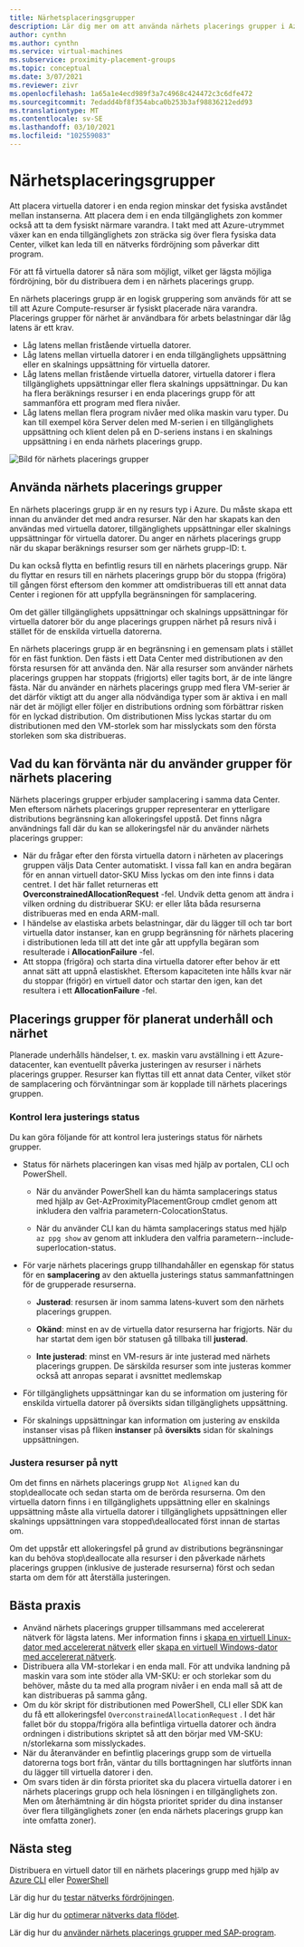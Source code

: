 ```yaml
---
title: Närhetsplaceringsgrupper
description: Lär dig mer om att använda närhets placerings grupper i Azure.
author: cynthn
ms.author: cynthn
ms.service: virtual-machines
ms.subservice: proximity-placement-groups
ms.topic: conceptual
ms.date: 3/07/2021
ms.reviewer: zivr
ms.openlocfilehash: 1a65a1e4ecd989f3a7c4968c424472c3c6dfe472
ms.sourcegitcommit: 7edadd4bf8f354abca0b253b3af98836212edd93
ms.translationtype: MT
ms.contentlocale: sv-SE
ms.lasthandoff: 03/10/2021
ms.locfileid: "102559083"
---
```

# <a name="proximity-placement-groups"></a>Närhetsplaceringsgrupper

Att placera virtuella datorer i en enda region minskar det fysiska avståndet mellan instanserna. Att placera dem i en enda tillgänglighets zon kommer också att ta dem fysiskt närmare varandra. I takt med att Azure-utrymmet växer kan en enda tillgänglighets zon sträcka sig över flera fysiska data Center, vilket kan leda till en nätverks fördröjning som påverkar ditt program. 

För att få virtuella datorer så nära som möjligt, vilket ger lägsta möjliga fördröjning, bör du distribuera dem i en närhets placerings grupp.

En närhets placerings grupp är en logisk gruppering som används för att se till att Azure Compute-resurser är fysiskt placerade nära varandra. Placerings grupper för närhet är användbara för arbets belastningar där låg latens är ett krav.


- Låg latens mellan fristående virtuella datorer.
- Låg latens mellan virtuella datorer i en enda tillgänglighets uppsättning eller en skalnings uppsättning för virtuella datorer. 
- Låg latens mellan fristående virtuella datorer, virtuella datorer i flera tillgänglighets uppsättningar eller flera skalnings uppsättningar. Du kan ha flera beräknings resurser i en enda placerings grupp för att sammanföra ett program med flera nivåer. 
- Låg latens mellan flera program nivåer med olika maskin varu typer. Du kan till exempel köra Server delen med M-serien i en tillgänglighets uppsättning och klient delen på en D-seriens instans i en skalnings uppsättning i en enda närhets placerings grupp.


![Bild för närhets placerings grupper](./media/virtual-machines-common-ppg/ppg.png)

## <a name="using-proximity-placement-groups"></a>Använda närhets placerings grupper 

En närhets placerings grupp är en ny resurs typ i Azure. Du måste skapa ett innan du använder det med andra resurser. När den har skapats kan den användas med virtuella datorer, tillgänglighets uppsättningar eller skalnings uppsättningar för virtuella datorer. Du anger en närhets placerings grupp när du skapar beräknings resurser som ger närhets grupp-ID: t. 

Du kan också flytta en befintlig resurs till en närhets placerings grupp. När du flyttar en resurs till en närhets placerings grupp bör du stoppa (frigöra) till gången först eftersom den kommer att omdistribueras till ett annat data Center i regionen för att uppfylla begränsningen för samplacering. 

Om det gäller tillgänglighets uppsättningar och skalnings uppsättningar för virtuella datorer bör du ange placerings gruppen närhet på resurs nivå i stället för de enskilda virtuella datorerna. 

En närhets placerings grupp är en begränsning i en gemensam plats i stället för en fäst funktion. Den fästs i ett Data Center med distributionen av den första resursen för att använda den. När alla resurser som använder närhets placerings gruppen har stoppats (frigjorts) eller tagits bort, är de inte längre fästa. När du använder en närhets placerings grupp med flera VM-serier är det därför viktigt att du anger alla nödvändiga typer som är aktiva i en mall när det är möjligt eller följer en distributions ordning som förbättrar risken för en lyckad distribution. Om distributionen Miss lyckas startar du om distributionen med den VM-storlek som har misslyckats som den första storleken som ska distribueras.

## <a name="what-to-expect-when-using-proximity-placement-groups"></a>Vad du kan förvänta när du använder grupper för närhets placering 
Närhets placerings grupper erbjuder samplacering i samma data Center. Men eftersom närhets placerings grupper representerar en ytterligare distributions begränsning kan allokeringsfel uppstå. Det finns några användnings fall där du kan se allokeringsfel när du använder närhets placerings grupper:

- När du frågar efter den första virtuella datorn i närheten av placerings gruppen väljs Data Center automatiskt. I vissa fall kan en andra begäran för en annan virtuell dator-SKU Miss lyckas om den inte finns i data centret. I det här fallet returneras ett **OverconstrainedAllocationRequest** -fel. Undvik detta genom att ändra i vilken ordning du distribuerar SKU: er eller låta båda resurserna distribueras med en enda ARM-mall.
-   I händelse av elastiska arbets belastningar, där du lägger till och tar bort virtuella dator instanser, kan en grupp begränsning för närhets placering i distributionen leda till att det inte går att uppfylla begäran som resulterade i **AllocationFailure** -fel. 
- Att stoppa (frigöra) och starta dina virtuella datorer efter behov är ett annat sätt att uppnå elastiskhet. Eftersom kapaciteten inte hålls kvar när du stoppar (frigör) en virtuell dator och startar den igen, kan det resultera i ett **AllocationFailure** -fel.

## <a name="planned-maintenance-and-proximity-placement-groups"></a>Placerings grupper för planerat underhåll och närhet

Planerade underhålls händelser, t. ex. maskin varu avställning i ett Azure-datacenter, kan eventuellt påverka justeringen av resurser i närhets placerings grupper. Resurser kan flyttas till ett annat data Center, vilket stör de samplacering och förväntningar som är kopplade till närhets placerings gruppen.

### <a name="check-the-alignment-status"></a>Kontrol lera justerings status

Du kan göra följande för att kontrol lera justerings status för närhets grupper.


- Status för närhets placeringen kan visas med hjälp av portalen, CLI och PowerShell.

    -   När du använder PowerShell kan du hämta samplacerings status med hjälp av Get-AzProximityPlacementGroup cmdlet genom att inkludera den valfria parametern-ColocationStatus.

    -   När du använder CLI kan du hämta samplacerings status med hjälp `az ppg show` av genom att inkludera den valfria parametern--include-superlocation-status.

- För varje närhets placerings grupp tillhandahåller en egenskap för status för en **samplacering** av den aktuella justerings status sammanfattningen för de grupperade resurserna. 

    - **Justerad**: resursen är inom samma latens-kuvert som den närhets placerings gruppen.

    - **Okänd**: minst en av de virtuella dator resurserna har frigjorts. När du har startat dem igen bör statusen gå tillbaka till **justerad**.

    - **Inte justerad**: minst en VM-resurs är inte justerad med närhets placerings gruppen. De särskilda resurser som inte justeras kommer också att anropas separat i avsnittet medlemskap

- För tillgänglighets uppsättningar kan du se information om justering för enskilda virtuella datorer på översikts sidan tillgänglighets uppsättning.

- För skalnings uppsättningar kan information om justering av enskilda instanser visas på fliken **instanser** på **översikts** sidan för skalnings uppsättningen. 


### <a name="re-align-resources"></a>Justera resurser på nytt 

Om det finns en närhets placerings grupp `Not Aligned` kan du stop\deallocate och sedan starta om de berörda resurserna. Om den virtuella datorn finns i en tillgänglighets uppsättning eller en skalnings uppsättning måste alla virtuella datorer i tillgänglighets uppsättningen eller skalnings uppsättningen vara stopped\deallocated först innan de startas om.

Om det uppstår ett allokeringsfel på grund av distributions begränsningar kan du behöva stop\deallocate alla resurser i den påverkade närhets placerings gruppen (inklusive de justerade resurserna) först och sedan starta om dem för att återställa justeringen.

## <a name="best-practices"></a>Bästa praxis 
- Använd närhets placerings grupper tillsammans med accelererat nätverk för lägsta latens. Mer information finns i [skapa en virtuell Linux-dator med accelererat nätverk](../virtual-network/create-vm-accelerated-networking-cli.md) eller [skapa en virtuell Windows-dator med accelererat nätverk](../virtual-network/create-vm-accelerated-networking-powershell.md).
- Distribuera alla VM-storlekar i en enda mall. För att undvika landning på maskin vara som inte stöder alla VM-SKU: er och storlekar som du behöver, måste du ta med alla program nivåer i en enda mall så att de kan distribueras på samma gång.
- Om du kör skript för distributionen med PowerShell, CLI eller SDK kan du få ett allokeringsfel `OverconstrainedAllocationRequest` . I det här fallet bör du stoppa/frigöra alla befintliga virtuella datorer och ändra ordningen i distributions skriptet så att den börjar med VM-SKU: n/storlekarna som misslyckades. 
- När du återanvänder en befintlig placerings grupp som de virtuella datorerna togs bort från, väntar du tills borttagningen har slutförts innan du lägger till virtuella datorer i den.
- Om svars tiden är din första prioritet ska du placera virtuella datorer i en närhets placerings grupp och hela lösningen i en tillgänglighets zon. Men om återhämtning är din högsta prioritet sprider du dina instanser över flera tillgänglighets zoner (en enda närhets placerings grupp kan inte omfatta zoner).

## <a name="next-steps"></a>Nästa steg

Distribuera en virtuell dator till en närhets placerings grupp med hjälp av [Azure CLI](./linux/proximity-placement-groups.md) eller [PowerShell](./windows/proximity-placement-groups.md)

Lär dig hur du [testar nätverks fördröjningen](../virtual-network/virtual-network-test-latency.md).

Lär dig hur du [optimerar nätverks data flödet](../virtual-network/virtual-network-optimize-network-bandwidth.md).  

Lär dig hur du [använder närhets placerings grupper med SAP-program](./workloads/sap/sap-proximity-placement-scenarios.md).